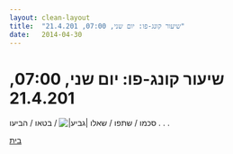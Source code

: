 ```yaml
---
layout: clean-layout
title:  "שיעור קונג-פו: יום שני, 07:00, 21.4.201"
date:   2014-04-30
---
```

# שיעור קונג-פו: יום שני, 07:00, 21.4.201 
סכמו / שתפו / שאלו <img src="http://www.timg.co.il/tapuzForum/images/Emo106.gif" alt="|גביע|"> / בטאו / הביעו . . .

<a href="javascript:history.back()">בית</a>